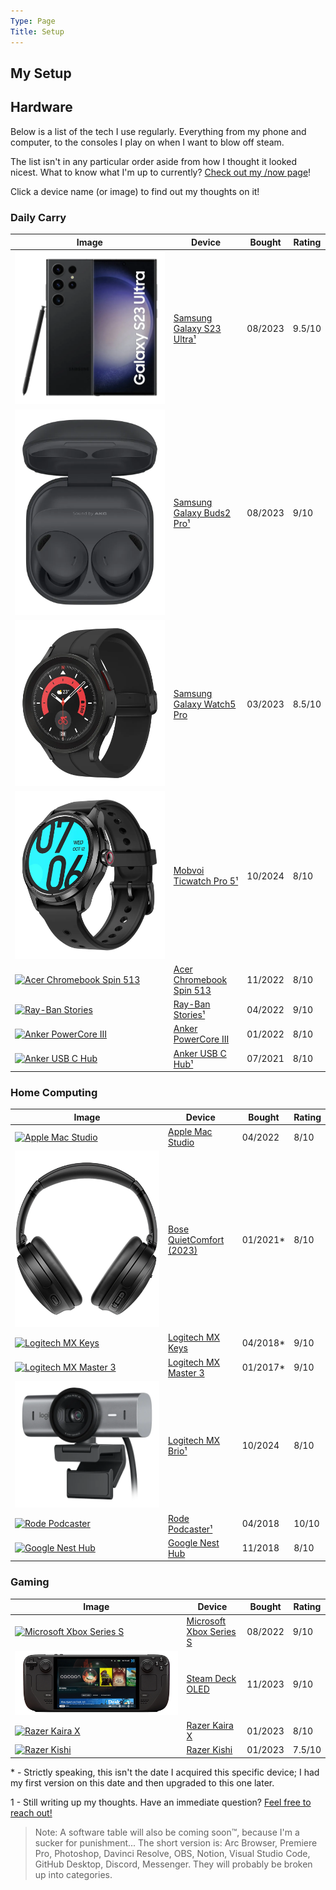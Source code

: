 ```yaml
---
Type: Page
Title: Setup
---
```


## My Setup

## Hardware

Below is a list of the tech I use regularly. Everything from my phone and computer, to the consoles I play on when I want to blow off steam.

The list isn't in any particular order aside from how I thought it looked nicest. What to know what I'm up to currently? [Check out my /now page](https://now.probably.blog/)!

Click a device name (or image) to find out my thoughts on it!

### Daily Carry
<div class="table-wrapper">

|                                                                                                                                   Image                                                                                                                                    |                            Device                             |  Bought  | Rating |
|----------------------------------------------------------------------------------------------------------------------------------------------------------------------------------------------------------------------------------------------------------------------------|---------------------------------------------------------------|----------|--------|
| <a href="/setup/samsung-galaxy-s23-ultra">  <div class="img-container-square"> <img class="setup-image" alt="Samsung Galaxy S23 Ultra"  src="https://raw.githubusercontent.com/george-probably/probably.blog/main/Images/setup/samsung-galaxy-s23-ultra.webp">  </div></a> | [Samsung Galaxy S23 Ultra¹](/setup/samsung-galaxy-s23-ultra)  | 08/2023  | 9.5/10 |
| <a href="/setup/samsung-galaxy-buds2-pro">  <div class="img-container-square"> <img class="setup-image" alt="Samsung Galaxy Buds2 Pro"  src="https://raw.githubusercontent.com/george-probably/probably.blog/main/Images/setup/samsung-galaxy-buds2-pro.webp">  </div></a> | [Samsung Galaxy Buds2 Pro¹](/setup/samsung-galaxy-buds2-pro)  | 08/2023  |  9/10  |
| <a href="/setup/samsung-galaxy-watch5-pro"> <div class="img-container-square"> <img class="setup-image" alt="Samsung Galaxy Watch5 Pro" src="https://raw.githubusercontent.com/george-probably/probably.blog/main/Images/setup/samsung-galaxy-watch5-pro.webp"> </div></a> | [Samsung Galaxy Watch5 Pro](/setup/samsung-galaxy-watch5-pro) | 03/2023  | 8.5/10 |
| <a href="/setup/mobvoi-ticwatch-pro-5">     <div class="img-container-square"> <img class="setup-image" alt="Mobvoi Ticwatch Pro 5"     src="https://raw.githubusercontent.com/george-probably/probably.blog/main/Images/setup/mobvoi-ticwatch-pro-5.webp">     </div></a> | [Mobvoi Ticwatch Pro 5¹](/setup/mobvoi-ticwatch-pro-5)        | 10/2024  |  8/10  |
| <a href="/setup/acer-chromebook-spin-513">  <div class="img-container-square"> <img class="setup-image" alt="Acer Chromebook Spin 513"  src="https://raw.githubusercontent.com/george-probably/probably.blog/main/Images/setup/acer-chromebook-spin-514.webp">  </div></a> | [Acer Chromebook Spin 513](/setup/acer-chromebook-spin-513)   | 11/2022  |  8/10  |
| <a href="/setup/ray-ban-stories">           <div class="img-container-square"> <img class="setup-image" alt="Ray-Ban Stories"           src="https://raw.githubusercontent.com/george-probably/probably.blog/main/Images/setup/ray-ban-stories.webp">           </div></a> | [Ray-Ban Stories¹](/setup/ray-ban-stories)                    | 04/2022  |  9/10  |
| <a href="/setup/anker-powercore-iii">       <div class="img-container-square"> <img class="setup-image" alt="Anker PowerCore III"       src="https://raw.githubusercontent.com/george-probably/probably.blog/main/Images/setup/anker-powercore-iii.webp">       </div></a> | [Anker PowerCore III](/setup/anker-powercore-iii)             | 01/2022  |  8/10  |
| <a href="/setup/anker-usb-c-hub">           <div class="img-container-square"> <img class="setup-image" alt="Anker USB C Hub"           src="https://raw.githubusercontent.com/george-probably/probably.blog/main/Images/setup/anker-usb-c-hub.webp">           </div></a> | [Anker USB C Hub¹](/setup/anker-usb-c-hub)                    | 07/2021  |  8/10  |
</div>

### Home Computing
<div class="table-wrapper">

|                                                                                                                               Image                                                                                                                                 |                        Device                        |  Bought  | Rating |
|---------------------------------------------------------------------------------------------------------------------------------------------------------------------------------------------------------------------------------------------------------------------|------------------------------------------------------|----------|--------|
| <a href="/setup/apple-mac-studio">     <div class="img-container-square"> <img class="setup-image" alt="Apple Mac Studio"         src="https://raw.githubusercontent.com/george-probably/probably.blog/main/Images/setup/apple-mac-studio.webp">         </div></a> | [Apple Mac Studio](/setup/apple-mac-studio)          | 04/2022  |  8/10  |
| <a href="/setup/bose-quietcomfort">    <div class="img-container-square"> <img class="setup-image" alt="Bose QuietComfort (2023)" src="https://raw.githubusercontent.com/george-probably/probably.blog/main/Images/setup/bose-quietcomfort.webp">        </div></a> | [Bose QuietComfort (2023)](/setup/bose-quietcomfort) | 01/2021* |  8/10  |
| <a href="/setup/logitech-mx-keys">     <div class="img-container-square"> <img class="setup-image" alt="Logitech MX Keys"         src="https://raw.githubusercontent.com/george-probably/probably.blog/main/Images/setup/logitech-mx-keys-for-mac.webp"> </div></a> | [Logitech MX Keys](/setup/logitech-mx-keys)          | 04/2018* |  9/10  |
| <a href="/setup/logitech-mx-master-3"> <div class="img-container-square"> <img class="setup-image" alt="Logitech MX Master 3"     src="https://raw.githubusercontent.com/george-probably/probably.blog/main/Images/setup/logitech-mx-master-3.webp">     </div></a> | [Logitech MX Master 3](/setup/logitech-mx-master-3)  | 01/2017* |  9/10  |
| <a href="/setup/logitech-mx-brio">     <div class="img-container-square"> <img class="setup-image" alt="Logitech MX Brio"         src="https://raw.githubusercontent.com/george-probably/probably.blog/main/Images/setup/logitech-mx-brio.webp">         </div></a> | [Logitech MX Brio¹](/setup/logitech-mx-brio)         | 10/2024  |  8/10  |
| <a href="/setup/rode-podcaster">       <div class="img-container-square"> <img class="setup-image" alt="Rode Podcaster"           src="https://raw.githubusercontent.com/george-probably/probably.blog/main/Images/setup/rode-podcaster.webp">           </div></a> | [Rode Podcaster¹](/setup/rode-podcaster)             | 04/2018  |  10/10 |
| <a href="/setup/google-nest-hub">      <div class="img-container-square"> <img class="setup-image" alt="Google Nest Hub"          src="https://raw.githubusercontent.com/george-probably/probably.blog/main/Images/setup/google-nest-hub.webp">          </div></a> | [Google Nest Hub](/setup/google-nest-hub)            | 11/2018  |  8/10  |
</div>


### Gaming
<div class="table-wrapper">

|                                                                                                                                Image                                                                                                                                 |                          Device                           |  Bought  | Rating |
|----------------------------------------------------------------------------------------------------------------------------------------------------------------------------------------------------------------------------------------------------------------------|-----------------------------------------------------------|----------|--------|
| <a href="/setup/microsoft-xbox-series-s"> <div class="img-container-square"> <img class="setup-image" alt="Microsoft Xbox Series S" src="https://raw.githubusercontent.com/george-probably/probably.blog/main/Images/setup/microsoft-xbox-series-s.webp"> </div></a> | [Microsoft Xbox Series S](/setup/microsoft-xbox-series-s) | 08/2022  |  9/10  |
| <a href="/setup/steam-deck-oled">         <div class="img-container-square"> <img class="setup-image" alt="Steam Deck OLED"         src="https://raw.githubusercontent.com/george-probably/probably.blog/main/Images/setup/steam-deck-oled.webp">         </div></a> | [Steam Deck OLED](/setup/steam-deck-oled)                 | 11/2023  |  9/10  |
| <a href="/setup/razer-kaira-x">           <div class="img-container-square"> <img class="setup-image" alt="Razer Kaira X"           src="https://raw.githubusercontent.com/george-probably/probably.blog/main/Images/setup/razer-kaira-x.webp">           </div></a> | [Razer Kaira X](/setup/razer-kaira-x)                     | 01/2023  |  8/10  |
| <a href="/setup/razer-kishi">             <div class="img-container-square"> <img class="setup-image" alt="Razer Kishi"             src="https://raw.githubusercontent.com/george-probably/probably.blog/main/Images/setup/razer-kishi.webp">             </div></a> | [Razer Kishi](/setup/razer-kishi)                         | 01/2023  | 7.5/10 |
</div>

\* \- Strictly speaking, this isn't the date I acquired this specific device; I had my first version on this date and then upgraded to this one later.
  
1 - Still writing up my thoughts. Have an immediate question? [Feel free to reach out!](https://george.probably.blog) 
<!--
## Software

Everyone knows that Software is only half of the story, so to that end, here's a look at the software I use for differnet parts of my life:

### Content Production
<div class="table-wrapper">

|                                                                                                                                            Image                                                                                                                                             |                             Device                            |  Bought  | Rating |
|:--------------------------------------------------------------------------------------------------------------------------------------------------------------------------------------------------------------------------------------------------------------------------------------------:|:-------------------------------------------------------------:|:--------:|:------:|
|                <a href="/setup/adobe-premiere-pro"><div class="img-container-square"> <img class="setup-image" alt="A picture of Adobe Premiere Pro" src="https://raw.githubusercontent.com/george-probably/probably.blog/main/Images/setup/adobe-premiere-pro"></div></a>                | [Adobe Premiere Pro](/setup/adobe-premiere-pro)                | 08/2022  |  7/10  |
|                    <a href="/setup/adobe-photoshop"><div class="img-container-square"> <img class="setup-image" alt="A picture of Adobe Photoshop" src="https://raw.githubusercontent.com/george-probably/probably.blog/main/Images/setup/adobe-photoshop"></div></a>                     | [Adobe Photoshop](/setup/adobe-photoshop)                      | 08/2022  |  8/10  |
|    <a href="/setup/blackmagic-davinci-resolve"><div class="img-container-square"> <img class="setup-image" alt="A picture of BlackMagic Davinci Resolve" src="https://raw.githubusercontent.com/george-probably/probably.blog/main/Images/setup/blackmagic-davinci-resolve"></div></a>    | [BlackMagic Davinci Resolve](/setup/blackmagic-davinci-resolve)| 08/2022  |  9/10  |
|         <a href="/setup/open-broadcast-software"><div class="img-container-square"> <img class="setup-image" alt="A picture of Open Broadcast Software" src="https://raw.githubusercontent.com/george-probably/probably.blog/main/Images/setup/open-broadcast-software"></div></a>        | [Open Broadcast Software (OBS)](/setup/open-broadcast-software)| 08/2022  |  9/10  |
</div>
-->

>Note: A software table will also be coming soon™️, because I'm a sucker for punishment... The short version is: Arc Browser, Premiere Pro, Photoshop, Davinci Resolve, OBS, Notion, Visual Studio Code, GitHub Desktop, Discord, Messenger. They will probably be broken up into categories.